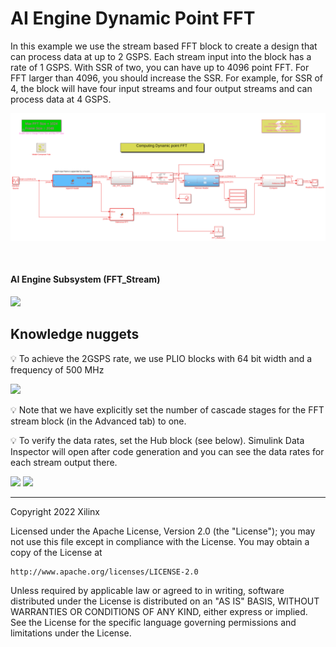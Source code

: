 # AI Engine Dynamic Point FFT

In this example we use the stream based FFT block to create a design that can process data at up to 2 GSPS. Each stream input into the block has a rate of 1 GSPS. With SSR of two, you can have up to 4096 point FFT. For FFT larger than 4096, you should increase the SSR. For example, for SSR of 4, the block will have four input streams and four output streams and can process data at 4 GSPS.

![](images/screen_shot.png)


&nbsp;&nbsp;&nbsp;
#### AI Engine Subsystem (FFT_Stream)
<img src="images/aie.png" width="500">

## Knowledge nuggets

:bulb: To achieve the 2GSPS rate, we use PLIO blocks with 64 bit width and a frequency of 500 MHz

<img src="images/plio.png" width="400">

:bulb: Note that we have explicitly set the number of cascade stages for the FFT stream block (in the Advanced tab) to one. 

:bulb: To verify the data rates, set the Hub block (see below). Simulink Data Inspector will open after code generation and you can see the data rates for each stream output there. 

<img src="images/hub.png" width="600">

<img src="images/data_inspector.png" width="600">

--------------
Copyright 2022 Xilinx

Licensed under the Apache License, Version 2.0 (the "License");
you may not use this file except in compliance with the License.
You may obtain a copy of the License at

    http://www.apache.org/licenses/LICENSE-2.0

Unless required by applicable law or agreed to in writing, software
distributed under the License is distributed on an "AS IS" BASIS,
WITHOUT WARRANTIES OR CONDITIONS OF ANY KIND, either express or implied.
See the License for the specific language governing permissions and
limitations under the License.


